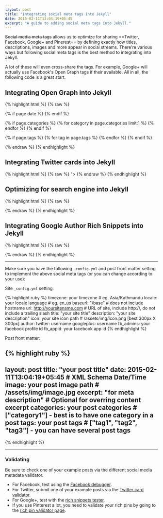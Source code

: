 ```yaml
---
layout: post
title: "Integrating social meta tags into Jekyll"
date: 2015-02-11T13:04:19+05:45
excerpt: "A guide to adding social meta tags into Jekyll."
---
```


~~Social media meta tags~~ allows us to optimize for sharing ==Twitter, Facebook, Google+ and Pinerest== by defining exactly how titles, descriptions, images and more appear in social streams. There're various ways but following social meta tags is the best method to integrating into Jekyll.

A lot of these will even cross-share the tags. For example, Google+ will actually use Facebook's Open Graph tags if their available. All in all, the following code is a great start.

## Integrating Open Graph into Jekyll

{% highlight html %}
{% raw %}
<meta property="og:locale" content="{{ site.locale }}">
<meta property="og:type" content="{% if page.date %}article{% else %}website{% endif %}">
<meta property="og:title" content="{% if page.title %}{{ page.title }}{% else %}{{ site.title }}{% endif %}">
<meta property="og:description" content="{% if page.excerpt %}{{ page.excerpt | strip_html | strip_newlines | truncate: 160 }}{% else %}{{ site.description }}{% endif %}">
<meta property="og:url" content="{{ page.url | replace:'index.html','' | prepend: site.baseurl | prepend: site.url }}">
<meta property="og:site_name" content="{{ site.title }}">
<meta property="og:image" content="{% if page.image %}{{ page.image | prepend: site.baseurl | prepend: site.url }}{% else %}{{ site.icon | prepend: site.baseurl | prepend: site.url }}{% endif %}">

{% if page.date %}
  <meta property="article:published_time" content="{{ page.date | date_to_xmlschema }}">
  <meta property="article:author" content="{{ site.url }}/about/">
{% endif %}

{% if page.categories %}
  {% for category in page.categories limit:1 %}
  <meta property="article:section" content="{{ category }}">
  {% endfor %}
{% endif %}

{% if page.tags %}
  {% for tag in page.tags %}
  <meta property="article:tag" content="{{ tag }}">
  {% endfor %}
{% endif %}

<meta property="fb:admins" content="{{ site.fb_admins }}">
<meta property="fb:app_id" content="{{ site.fb_appid }}">
{% endraw %}
{% endhighlight %}

## Integrating Twitter cards into Jekyll

{% highlight html %}
{% raw %}
<meta name="twitter:card" content="summary">
<meta name="twitter:site" content="@{{ site.author.twitter }}">
<meta name="twitter:creator" content="@{{ site.author.twitter }}">
<meta name="twitter:title" content="{% if page.title %}{{ page.title }}{% else %}{{ site.title }}{% endif %}">
<meta name="twitter:description" content="{% if page.excerpt %}{{ page.excerpt | strip_html | strip_newlines | truncate: 160 }}{% else %}{{ site.description }}{% endif %}">
<meta name="twitter:image" content="{% if page.image %}{{ page.image | prepend: site.baseurl | prepend: site.url }}{% else %}{{ site.icon | prepend: site.baseurl | prepend: site.url }}{% endif %}">
<meta name="twitter:url" content="{{ page.url | replace:'index.html','' | prepend: site.baseurl | prepend: site.url }}">
<meta property="og:site_name" content="{{ site.title }}">">
{% endraw %}
{% endhighlight %}

## Optimizing for search engine into Jekyll

{% highlight html %}
{% raw %}
<meta name="description" content="{% if page.excerpt %}{{ page.excerpt | strip_html | strip_newlines | truncate: 160 }}{% else %}{{ site.description }}{% endif %}">
<link rel="canonical" href="{{ page.url | replace:'index.html','' | prepend: site.baseurl | prepend: site.url }}">
{% endraw %}
{% endhighlight %}

## Integrating Google Author Rich Snippets into Jekyll

{% highlight html %}
{% raw %}
<link rel="author" href="//plus.google.com/+{{ site.author.googleplus }}">
{% endraw %}
{% endhighlight %}

---

Make sure you have the following `_config.yml` and post front matter setting to implement the above social meta tags (or you can change according to your use):

Site `_config.yml` setting:

{% highlight ruby %}
timezone:       your timezone # eg. Asia/Kathmandu
locale:         your locale language # eg. en_us
baseurl:        "/base" # does not include hostname
url:            http://yoursitename.com # URL of site, include http://, do not include a trailing slash 
title:          "your site title"
description:    "your site description"
icon:           your site icon path # /assets/img/icon.png [best 300px X 300px]
author:
  twitter:      username
  googleplus:   username
fb_admins:      your facebook profile id
fb_appid:       your facebook app id
{% endhighlight %}

Post front matter:

{% highlight ruby %}
---
layout:     post
title:      "your post title"
date:       2015-02-11T13:04:19+05:45 # XML Schema Date/Time
image:      your post image path # /assets/img/image.jpg
excerpt:    "for meta description" # Optional for overring content excerpt
categories: your post categories # ["category1"] - best is to have one category in a post
tags:       your post tags # ["tag1", "tag2", "tag3"] - you can have several post tags
---
{% endhighlight %}

---

### Validating

Be sure to check one of your example posts via the different social media metadata validator.

* For Facebook, test using the [Facebook debugger](//developers.facebook.com/tools/debug).
* For Twitter, submit one of your example posts via the [Twitter card validator](//cards-dev.twitter.com/validator).
* For Google+, test with the [rich snippets tester](//www.google.com/webmasters/tools/richsnippets).
* If you use Pinterest a lot, you need to validate your rich pins by going to the [rich pin validator page](http://developers.pinterest.com/rich_pins/validator).
